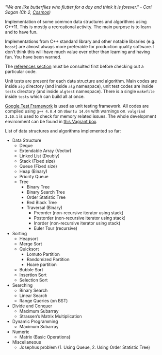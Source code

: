 *"We are like butterflies who flutter for a day and think it is forever." - Carl Sagan (Ch 2, [Cosmos](https://www.amazon.com/Cosmos-Carl-Sagan/dp/0375508325))*

Implementation of some common data structures and algorithms using C++11. This is mostly a recreational activity. The main purpose is to learn and to have fun.

Implementations from C++ standard library and other notable libraries (e.g. `boost`) are almost always more preferable for production quality software. I don't think this will have much value ever other than learning and having fun. You have been warned.

The [references section](https://github.com/taskinoor/algorithms/blob/master/REFERENCES.md) must be consulted first before checking out a particular code.

Unit tests are present for each data structure and algorithm. Main codes are inside `alg` directory (and inside `alg` namespace), unit test codes are inside `tests` directory (and inside `algtest` namespace). There is a single `makefile` inside `tests` which can build all at once.

[Google Test Framework](https://github.com/google/googletest) is used as unit testing framework. All codes are compiled using `g++ 4.8.4` on `Ubuntu 14.04` with warnings on. `valgrind 3.10.1` is used to check for memory related issues. The whole development environment can be found in [this Vagrant box](https://github.com/taskinoor/dev-box).

List of data structures and algorithms implemented so far:

* Data Structure
	* Deque
	* Extendable Array (Vector)
	* Linked List (Doubly)
	* Stack (Fixed size)
	* Queue (Fixed size)
	* Heap (Binary)
	* Priority Queue
	* Tree
		* Binary Tree
		* Binary Search Tree
		* Order Statistic Tree
		* Red Black Tree
		* Traversal (Binary)
			* Preorder (non-recursive iterator using stack)
			* Postorder (non-recursive iterator using stack)
			* Inorder (non-recursive iterator using stack)
			* Euler Tour (recursive)
* Sorting
	* Heapsort
	* Merge Sort
	* Quicksort
		* Lomuto Partition
		* Randomized Partition
		* Hoare partition
	* Bubble Sort
	* Insertion Sort
	* Selection Sort
* Searching
	* Binary Search
	* Linear Search
	* Range Queries (on BST)
* Divide and Conquer
	* Maximum Subarray
	* Strassen’s Matrix Multiplication
* Dynamic Programming
	* Maximum Subarray
* Numeric
	* Matrix (Basic Operations)
* Miscellaneous
	* Josephus problem (1. Using Queue, 2. Using Order Statistic Tree)
